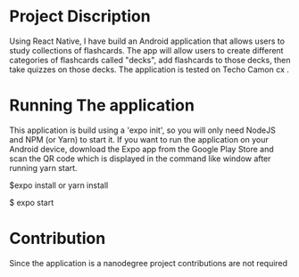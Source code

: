 # Project Discription
Using React Native, I have build an Android application that allows users to study collections of flashcards. The app will allow users to create different categories of flashcards called "decks", add flashcards to those decks, then take quizzes on those decks. The application is tested on Techo Camon cx .

# Running The application
This application is build using a 'expo init', so you will only need NodeJS and NPM (or Yarn) to start it. If you want to run the application on your Android device, download the Expo app from the Google Play Store and scan the QR code which is displayed in the command like window after running yarn start.

$expo install or yarn install

$ expo start

# Contribution
Since the application is a nanodegree project contributions are not required
